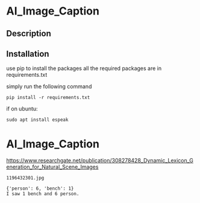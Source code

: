 # AI_Image_Caption

## Description

## Installation
use pip to install the packages
all the required packages are in requirements.txt

simply run the following command

```
pip install -r requirements.txt
```
if on ubuntu:
```
sudo apt install espeak
```




# AI_Image_Caption
<!-- Dynamic Lexicon Generation for Natural Scene Images -->
https://www.researchgate.net/publication/308278428_Dynamic_Lexicon_Generation_for_Natural_Scene_Images


```
1196432301.jpg

{'person': 6, 'bench': 1}
I saw 1 bench and 6 person.
```
